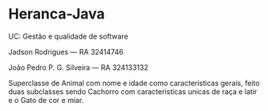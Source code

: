 # Heranca-Java
UC: Gestão e qualidade de software

Jadson Rodrigues — RA 32414746

João Pedro P. G. Silveira — RA 324133132

Superclasse de Animal com nome e idade como caracteristicas gerais, feito duas subclasses sendo Cachorro com caracteristicas unicas de raça e latir e o Gato de cor e miar.
